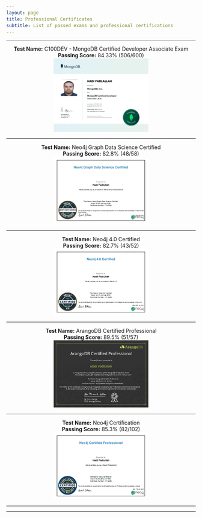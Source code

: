 ```yaml
---
layout: page
title: Professional Certificates
subtitle: List of passed exams and professional certifications
---
```


--------------------------

<p align="center">
  <b>Test Name:</b> C100DEV - MongoDB Certified Developer Associate Exam<br><b>Passing Score:</b> 84.33% (506/600) <br>
<a href="/assets/certificate/MongoDB_137942193.jpg"><img src="/assets/certificate/MongoDB_137942193.jpg" style="width: 50%; height: 50%"></a> <br> <hr>
</p>
<p align="center">
<b>Test Name:</b> Neo4j Graph Data Science Certified<br><b>Passing Score:</b> 82.8% (48/58) <br> 
<a href="/assets/certificate/Neo4jGraphDataScience.jpg"><img src="/assets/certificate/Neo4jGraphDataScience.jpg" style="width: 50%; height: 50%"></a> <br> <hr>
</p>
<p align="center">
<b>Test Name:</b> Neo4j 4.0 Certified<br><b>Passing Score:</b> 82.7%  (43/52) <br>
<a href="/assets/certificate/Neo4j 4.png"><img src="/assets/certificate/Neo4j 4.png" style="width: 50%; height: 50%"></a> <br> <hr>
</p>
<p align="center">
<b>Test Name:</b> ArangoDB Certified Professional<br><b>Passing Score:</b> 89.5% (51/57) <br>
<a href="/assets/certificate/ArangoDB CP.png"><img src= "/assets/certificate/ArangoDB CP.png" style="width: 50%; height: 50%" ></a> <br> <hr>
</p>
<p align="center">
<b>Test Name:</b> Neo4j Certification<br><b>Passing Score:</b> 85.3%  (82/102) <br>
<a href="/assets/certificate/Neo4j CP.png"><img src="/assets/certificate/Neo4j CP.png" style="width: 50%; height: 50%"></a> <br> <hr>
</p>

--------------------------
